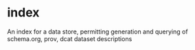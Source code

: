 # index
An index for a data store, permitting generation and querying of schema.org, prov, dcat dataset descriptions
